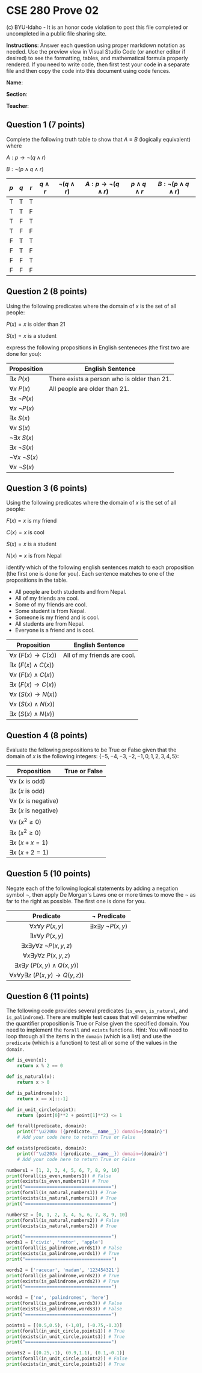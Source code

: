 # CSE 280 Prove 02

(c) BYU-Idaho - It is an honor code violation to post this
file completed or uncompleted in a public file sharing site.

**Instructions**: Answer each question using proper markdown notation as needed.  Use the preview view in Visual Studio Code (or another editor if desired) to see the formatting, tables, and mathematical formula properly rendered.  If you need to write code, then first test your code in a separate file and then copy the code into this document using code fences. 

**Name**:

**Section**:

**Teacher**:

## Question 1 (7 points)

Complete the following truth table to show that $A \equiv B$ (logically equivalent) where

$A : p \to \neg (q \land r)$

$B : \neg (p \land q \land r)$

|$p$|$q$|$r$|$q \land r$|$\neg (q \land r)$|$A: p \to \neg (q \land r)$|$p \land q \land r$|$B: \neg (p \land q \land r)$|
|:-:|:-:|:-:|:-:|:-:|:-:|:-:|:-:|
|T|T|T||||||
|T|T|F||||||
|T|F|T||||||
|T|F|F||||||
|F|T|T||||||
|F|T|F||||||
|F|F|T||||||
|F|F|F||||||

## Question 2 (8 points)

Using the following predicates where the domain of $x$ is the set of all people:

$P(x) = x \text{ is older than 21}$

$S(x) = x \text{ is a student}$

express the following propositions in English senteneces (the first two are done for you):

|Proposition|English Sentence|
|-|-|
|$\exists x \ P(x)$|There exists a person who is older than 21.|
|$\forall x \ P(x)$|All people are older than 21.|
|$\exists x \ \neg P(x)$||
|$\forall x \ \neg P(x)$||
|$\exists x \ S(x)$||
|$\forall x \ S(x)$||
|$\neg \exists x \ S(x)$||
|$\exists x \ \neg S(x)$||
|$\neg \forall x \ \neg S(x)$||
|$\forall x \ \neg S(x)$||

## Question 3 (6 points)

Using the following predicates where the domain of $x$ is the set of all people:

$F(x) = x \text{ is my friend}$

$C(x) = x \text{ is cool}$

$S(x) = x \text{ is a student}$

$N(x) = x \text{ is from Nepal}$

identify which of the following english sentences match to each proposition (the first one is done for you).  Each sentence matches to one of the propositions in the table.

* All people are both students and from Nepal.
* All of my friends are cool.
* Some of my friends are cool.
* Some student is from Nepal.
* Someone is my friend and is cool.
* All students are from Nepal.
* Everyone is a friend and is cool.

|Proposition|English Sentence|
|-|-|
|$\forall x \ (F(x) \to C(x))$|All of my friends are cool.|
|$\exists x \ (F(x) \land C(x))$||
|$\forall x \ (F(x) \land C(x))$||
|$\exists x \ (F(x) \to C(x))$||
|$\forall x \ (S(x) \to N(x))$||
|$\forall x \ (S(x) \land N(x))$||
|$\exists x \ (S(x) \land N(x))$||

## Question 4 (8 points)

Evaluate the following propositions to be True or False given that the domain of $x$ is the following integers: $\lbrace -5, -4, -3, -2, -1, 0, 1, 2, 3, 4, 5 \rbrace$:

|Proposition|True or False|
|-|-|
|$\forall x \ (x \text{ is odd})$||
|$\exists x \ (x \text{ is odd})$||
|$\forall x \ (x \text{ is negative})$||
|$\exists x \ (x \text{ is negative})$||
|$\forall x \ (x^2 \ge 0)$||
|$\exists x \ (x^2 \ge 0)$||
|$\exists x \ (x + x = 1)$||
|$\exists x \ (x + 2 = 1)$||

## Question 5 (10 points)

Negate each of the following logical statements by adding a negation symbol $\neg$, then apply De Morgan's Laws one or more times to move the $\neg$ as far to the right as possible. The first one is done for you.

|Predicate|$\neg$ Predicate|
|:-:|:-:|
|$\forall x \forall y \ P(x,y)$|$\exists x \exists y \ \neg P(x,y)$|
|$\exists x \forall y \ P(x,y)$||
|$\exists x \exists y \forall z \ \neg P(x,y,z)$||
|$\forall x \exists y \forall z \ P(x,y,z)$||
|$\exists x \exists y \ (P(x,y) \land Q(x,y))$||
|$\forall x \forall y \exists z \ (P(x,y) \to Q(y,z))$||

## Question 6 (11 points)

The following code provides several predicates (`is_even`, `is_natural`, and `is_palindrome`).  There are multiple test cases that will determine whether the quantifier proposition is True or False given the specified domain.  You need to implement the `forall` and `exists` functions.  Hint: You will need to loop through all the items in the `domain` (which is a list) and use the `predicate` (which is a function) to test all or some of the values in the `domain`.

```python
def is_even(x):
    return x % 2 == 0

def is_natural(x):
    return x > 0

def is_palindrome(x):
    return x == x[::-1]

def in_unit_circle(point):
    return (point[0]**2 + point[1]**2) <= 1

def forall(predicate, domain):
    print(f"\u2200x ({predicate.__name__}) domain={domain}")
    # Add your code here to return True or False

def exists(predicate, domain):
    print(f"\u2203x ({predicate.__name__}) domain={domain}")
    # Add your code here to return True or False

numbers1 = [1, 2, 3, 4, 5, 6, 7, 8, 9, 10]
print(forall(is_even,numbers1)) # False
print(exists(is_even,numbers1)) # True
print("================================")
print(forall(is_natural,numbers1)) # True
print(exists(is_natural,numbers1)) # True
print("================================")

numbers2 = [0, 1, 2, 3, 4, 5, 6, 7, 8, 9, 10]
print(forall(is_natural,numbers2)) # False
print(exists(is_natural,numbers2)) # True

print("================================")
words1 = ['civic', 'rotor', 'apple']
print(forall(is_palindrome,words1)) # False
print(exists(is_palindrome,words1)) # True
print("================================")

words2 = ['racecar', 'madam', '123454321']
print(forall(is_palindrome,words2)) # True
print(exists(is_palindrome,words2)) # True
print("================================")

words3 = ['no', 'palindromes', 'here']
print(forall(is_palindrome,words3)) # False
print(exists(is_palindrome,words3)) # False
print("================================")

points1 = [(0.5,0.5), (-1,0), (-0.75,-0.3)]
print(forall(in_unit_circle,points1)) # True
print(exists(in_unit_circle,points1)) # True
print("================================")

points2 = [(0.25,-1), (0.9,1.1), (0.1,-0.1)]
print(forall(in_unit_circle,points2)) # False
print(exists(in_unit_circle,points2)) # True
```
